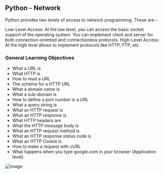 ## Python - Network

Python provides two levels of access to network programming. These are – 

Low-Level Access: At the low level, you can access the basic socket support of the operating system. You can implement client and server for both connection-oriented and connectionless protocols.
High-Level Access: At the high level allows to implement protocols like HTTP, FTP, etc.

            
            
### General Learning Objectives
- What a URL is
- What HTTP is
- How to read a URL
- The scheme for a HTTP URL
- What a domain name is
- What a sub-domain is
- How to define a port number in a URL
- What a query string is
- What an HTTP request is
- What an HTTP response is
- What HTTP headers are
- What the HTTP message body is
- What an HTTP request method is
- What an HTTP response status code is
- What an HTTP Cookie is
- How to make a request with cURL
- What happens when you type google.com in your browser (Application level)

![image](https://user-images.githubusercontent.com/105078661/228947261-8e754830-af0e-42e3-a2fa-df86e2d6486f.png)
